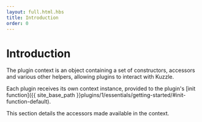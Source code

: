```yaml
---
layout: full.html.hbs
title: Introduction
order: 0
---
```


# Introduction

The plugin context is an object containing a set of constructors, accessors and various other helpers, allowing plugins to interact with Kuzzle.

Each plugin receives its own context instance, provided to the plugin's [init function]({{ site_base_path }}plugins/1/essentials/getting-started/#init-function-default).

This section details the accessors made available in the context.
